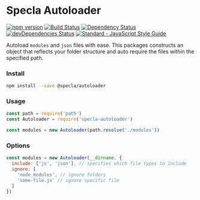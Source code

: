 # Specla Autoloader

[![npm version](https://img.shields.io/npm/v/specla-autoloader.svg)](https://www.npmjs.com/package/specla-autoloader)
[![Build Status](https://travis-ci.org/specla/autoloader.svg?branch=master)](https://travis-ci.org/specla/autoloader)
[![Dependency Status](https://david-dm.org/specla/autoloader.svg)](https://david-dm.org/specla/autoloader)
[![devDependencies Status](https://david-dm.org/specla/autoloader/dev-status.svg)](https://david-dm.org/specla/autoloader?type=dev)
[![Standard - JavaScript Style Guide](https://img.shields.io/badge/code%20style-standard-brightgreen.svg)](http://standardjs.com/)

Autoload `modules` and `json` files with ease. This packages constructs an object
that reflects your folder structure and auto require the files within the
specified path.

### Install
```sh
npm install --save @specla/autoloader
```

### Usage
```js
const path = require('path')
const Autoloader = require('specla-autoloader')

const modules = new Autoloader(path.resolve('./modules'))
```

### Options
```js
const modules = new Autoloader(__dirname, {
  include: ['js', 'json'], // specifies which file types to include
  ignore: [
    'node_modules', // ignore folders
    'some-file.js' // ignore specific file
  ]
})
```
